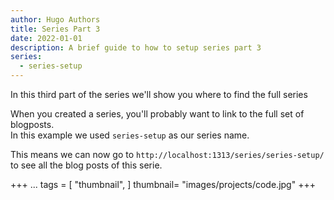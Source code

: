 ```yaml
---
author: Hugo Authors
title: Series Part 3
date: 2022-01-01
description: A brief guide to how to setup series part 3
series:
  - series-setup
---
```


In this third part of the series we'll show you where to find the full series

<!--more-->

When you created a series, you'll probably want to link to the full set of blogposts.  
In this example we used `series-setup` as our series name.

This means we can now go to `http://localhost:1313/series/series-setup/` to see all the blog posts of this serie.

+++
...
tags = [
"thumbnail",
]
thumbnail= "images/projects/code.jpg"
+++

